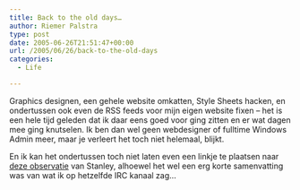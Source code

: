 ```yaml
---
title: Back to the old days…
author: Riemer Palstra
type: post
date: 2005-06-26T21:51:47+00:00
url: /2005/06/26/back-to-the-old-days
categories:
  - Life

---
```

Graphics designen, een gehele website omkatten, Style Sheets hacken, en ondertussen ook even de RSS feeds voor mijn eigen website fixen &#8211; het is een hele tijd geleden dat ik daar eens goed voor ging zitten en er wat dagen mee ging knutselen. Ik ben dan wel geen webdesigner of fulltime Windows Admin meer, maar je verleert het toch niet helemaal, blijkt.

En ik kan het ondertussen toch niet laten even een linkje te plaatsen naar [deze observatie][1] van Stanley, alhoewel het wel een erg korte samenvatting was van wat ik op hetzelfde IRC kanaal zag&#8230;

 [1]: http://www.westlands.org/node/31